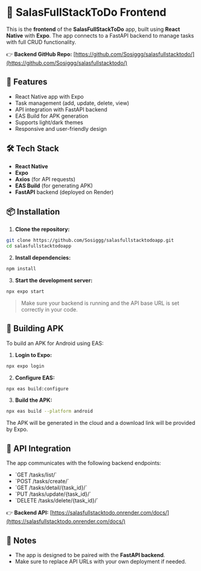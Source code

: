 # 📱 SalasFullStackToDo Frontend

This is the **frontend** of the **SalasFullStackToDo** app, built using **React Native** with **Expo**. The app connects to a FastAPI backend to manage tasks with full CRUD functionality.

👉 **Backend GitHub Repo:** [https://github.com/Sosiggg/salasfullstacktodo/](https://github.com/Sosiggg/salasfullstacktodo/)

## 🚀 Features

- React Native app with Expo  
- Task management (add, update, delete, view)  
- API integration with FastAPI backend  
- EAS Build for APK generation  
- Supports light/dark themes  
- Responsive and user-friendly design

## 🛠 Tech Stack

- **React Native**  
- **Expo**  
- **Axios** (for API requests)  
- **EAS Build** (for generating APK)  
- **FastAPI** backend (deployed on Render)

## 📦 Installation

1. **Clone the repository:**

```bash
git clone https://github.com/Sosiggg/salasfullstacktodoapp.git
cd salasfullstacktodoapp
```

2. **Install dependencies:**

```bash
npm install
```

3. **Start the development server:**

```bash
npx expo start
```

> Make sure your backend is running and the API base URL is set correctly in your code.

## 📱 Building APK

To build an APK for Android using EAS:

1. **Login to Expo:**

```bash
npx expo login
```

2. **Configure EAS:**

```bash
npx eas build:configure
```

3. **Build the APK:**

```bash
npx eas build --platform android
```

The APK will be generated in the cloud and a download link will be provided by Expo.

## 🔗 API Integration

The app communicates with the following backend endpoints:

- \`GET /tasks/list/\`  
- \`POST /tasks/create/\`  
- \`GET /tasks/detail/{task_id}/\`  
- \`PUT /tasks/update/{task_id}/\`  
- \`DELETE /tasks/delete/{task_id}/\`

👉 **Backend API:** [https://salasfullstacktodo.onrender.com/docs/](https://salasfullstacktodo.onrender.com/docs/)

## 📝 Notes

- The app is designed to be paired with the **FastAPI backend**.
- Make sure to replace API URLs with your own deployment if needed.
